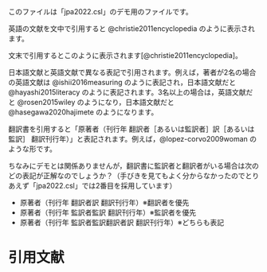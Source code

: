 
このファイルは「jpa2022.csl」のデモ用のファイルです。

<!-- markdownのファイルで文献を引用するときには @文献キー のように打ちます。
     例えば文献キーが christie2011encyclopedia の場合には文中に
     @christie2011encyclopedia という風に入力します。
     @文献キー の前後には半角スペースを入れるようにします。
-->
英語の文献を文中で引用すると @christie2011encyclopedia のように表示されます。

<!-- 文末の引用で（）に入れたいときには`[@文献キー]`のように打ちます。
     これについては前後にスペースは不要です。
-->
文末で引用するとこのように表示されます[@christie2011encyclopedia]。

日本語文献と英語文献で異なる表記で引用されます。例えば，著者が2名の場合の英語文献は @ishii2016measuring のように表記され，日本語文献だと @hayashi2015literacy のように表記されます。3名以上の場合は，英語文献だと @rosen2015wiley のようになり，日本語文献だと @hasegawa2020hajimete のようになります。

翻訳書を引用すると「原著者（刊行年 翻訳者［あるいは監訳者］訳［あるいは監訳］ 翻訳刊行年）」と表記されます。例えば，@lopez-corvo2009woman のような形です。

ちなみにデモとは関係ありませんが，翻訳書に監訳者と翻訳者がいる場合は次のどの表記が正解なのでしょうか？（手びきを見てもよく分からなかったのでとりあえず「jpa2022.csl」では2番目を採用しています）

- 原著者（刊行年 翻訳者訳 翻訳刊行年）※翻訳者を優先
- 原著者（刊行年 監訳者監訳 翻訳刊行年）※監訳者を優先
- 原著者（刊行年 監訳者監訳翻訳者訳 翻訳刊行年）※どちらも表記

# 引用文献
